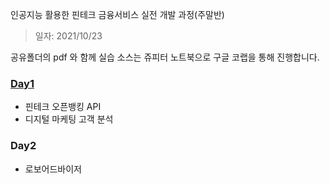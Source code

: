 인공지능 활용한 핀테크 금융서비스 실전 개발 과정(주말반)

> 일자: 2021/10/23


공유폴더의 pdf 와 함께 실습 소스는 쥬피터 노트북으로 구글 코랩을 통해 진행합니다.
### [Day1](./day1/README.md)
 - 핀테크 오픈뱅킹 API
 - 디지털 마케팅 고객 분석

### Day2
 - 로보어드바이저